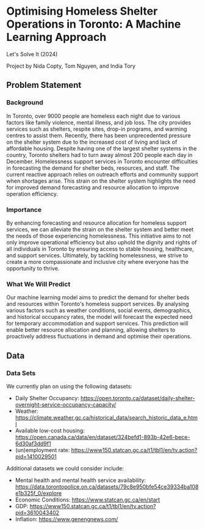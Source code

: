 # Optimising Homeless Shelter Operations in Toronto: A Machine Learning Approach

Let's Solve It (2024)

Project by Nida Copty, Tom Nguyen, and India Tory

## Problem Statement

### Background

In Toronto, over 9000 people are homeless each night due to various factors like family violence, mental illness, and job loss. The city provides services such as shelters, respite sites, drop-in programs, and warming centres to assist them. Recently, there has been unprecedented pressure on the shelter system due to the increased cost of living and lack of affordable housing. Despite having one of the largest shelter systems in the country, Toronto shelters had to turn away almost 200 people each day in December. Homelessness support services in Toronto encounter difficulties in forecasting the demand for shelter beds, resources, and staff. The current reactive approach relies on outreach efforts and community support when shortages arise. This strain on the shelter system highlights the need for improved demand forecasting and resource allocation to improve operation efficiency.

### Importance

By enhancing forecasting and resource allocation for homeless support services, we can alleviate the strain on the shelter system and better meet the needs of those experiencing homelessness. This initiative aims to not only improve operational efficiency but also uphold the dignity and rights of all individuals in Toronto by ensuring access to stable housing, healthcare, and support services. Ultimately, by tackling homelessness, we strive to create a more compassionate and inclusive city where everyone has the opportunity to thrive.

### What We Will Predict

Our machine learning model aims to predict the demand for shelter beds and resources within Toronto's homeless support services. By analysing various factors such as weather conditions, social events, demographics, and historical occupancy rates, the model will forecast the expected need for temporary accommodation and support services. This prediction will enable better resource allocation and planning, allowing shelters to proactively address fluctuations in demand and optimise their operations.

## Data

### Data Sets

We currently plan on using the following datasets:

* Daily Shelter Occupancy: https://open.toronto.ca/dataset/daily-shelter-overnight-service-occupancy-capacity/
* Weather: https://climate.weather.gc.ca/historical_data/search_historic_data_e.html
* Available low-cost housing: https://open.canada.ca/data/en/dataset/324befd1-893b-42e6-bece-6d30af3dd9f1
* (un)employment rate: https://www150.statcan.gc.ca/t1/tbl1/en/tv.action?pid=1410029501

Additional datasets we could consider include:

* Mental health and mental health service availability: https://data.torontopolice.on.ca/datasets/79c8e950bfe54ce39334ba108e1b325f_0/explore
* Economic Conditions: https://www.statcan.gc.ca/en/start
* GDP: https://www150.statcan.gc.ca/t1/tbl1/en/tv.action?pid=3610043402
* Inflation: https://www.genengnews.com/

